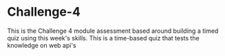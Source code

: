 # Challenge-4
This is the Challenge 4 module assessment based around building a timed quiz using this week's skills.
This is a time-based quiz that tests the knowledge on web api's